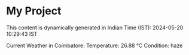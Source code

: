 # My Project

This content is dynamically generated in Indian Time (IST): 2024-05-20 10:29:43 IST


Current Weather in Coimbatore:
Temperature: 26.88 °C
Condition: haze
